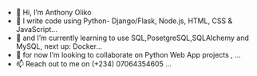 - 👋 Hi, I’m Anthony Oliko
- 👀 I write code using Python- Django/Flask, Node.js, HTML, CSS & JavaScript...
- 🌱 and I’m currently learning to use SQL,PosetgreSQL,SQLAlchemy and MySQL, next up: Docker...
- 💞️ for now I’m looking to collaborate on Python Web App projects , ...
- 📫 Reach out to me on (+234) 07064354605  ...

<!---
Adrianthebeloved/Adrianthebeloved is a ✨ special ✨ repository because its `README.md` (this file) appears on your GitHub profile.
You can click the Preview link to take a look at your changes.
--->
